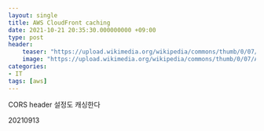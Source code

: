```yaml
---
layout: single
title: AWS CloudFront caching
date: 2021-10-21 20:35:30.000000000 +09:00
type: post
header:
    teaser: "https://upload.wikimedia.org/wikipedia/commons/thumb/0/07/AWS_Simple_Icons_Content_Delivery_Amazon_CloudFront_Streaming_Distribution.svg/1200px-AWS_Simple_Icons_Content_Delivery_Amazon_CloudFront_Streaming_Distribution.svg.png"
    image: "https://upload.wikimedia.org/wikipedia/commons/thumb/0/07/AWS_Simple_Icons_Content_Delivery_Amazon_CloudFront_Streaming_Distribution.svg/1200px-AWS_Simple_Icons_Content_Delivery_Amazon_CloudFront_Streaming_Distribution.svg.png"
categories:
- IT
tags: [aws]
---
```


CORS header 설정도 캐싱한다

20210913

